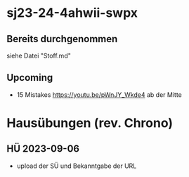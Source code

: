# sj23-24-4ahwii-swpx

## Bereits durchgenommen

siehe Datei "Stoff.md"

## Upcoming

-   15 Mistakes https://youtu.be/pWnJY_Wkde4 ab der Mitte

# Hausübungen (rev. Chrono)

## HÜ 2023-09-06

-   upload der SÜ und Bekanntgabe der URL
